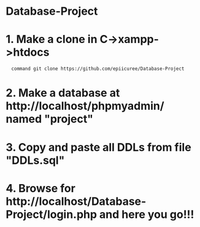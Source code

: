 # Database-Project

# 1.  Make a clone in C->xampp->htdocs
      command git clone https://github.com/epiicuree/Database-Project

# 2.  Make a database at http://localhost/phpmyadmin/ named "project"

# 3.  Copy and paste all DDLs from file "DDLs.sql"

# 4.  Browse for http://localhost/Database-Project/login.php and here you go!!!
